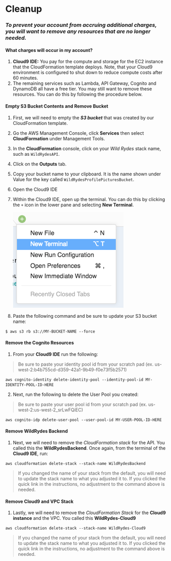 # Cleanup

### *To prevent your account from accruing additional charges, you will want to remove any resources that are no longer needed.*

#### What charges will occur in my account?
1. **Cloud9 IDE:**  You pay for the compute and storage for the EC2 instance that the CloudFormation template deploys.  Note, that your Cloud9 environment is configured to shut down to reduce compute costs after 60 minutes.  
2. The remaining services such as Lambda, API Gateway, Cognito and DynamoDB all have a free tier.  You may still want to remove these resources.  You can do this by following the procedure below.  


#### Empty S3 Bucket Contents and Remove Bucket

1. First, we will need to empty the ***S3 bucket*** that was created by our CloudFormation template.
2. Go the AWS Management Console, click **Services** then select **CloudFormation** under Management Tools.
3. In the **CloudFormation** console, click on your *Wild Rydes* stack name, such as `WildRydesAPI`.
4.  Click on the **Outputs** tab.
5.  Copy your bucket name to your clipboard. It is the name shown under Value for the key called `WildRydesProfilePicturesBucket`.
6.  Open the Cloud9 IDE 
7. Within the Cloud9 IDE, open up the terminal.  You can do this by clicking the `+` icon in the lower pane and selecting **New Terminal**.

	![Cloud9 Terminal](../images/cloud9-new-terminal.png)

8.  Paste the following command and be sure to update your S3 bucket name:
```
$ aws s3 rb s3://MY-BUCKET-NAME --force 
```

#### Remove the Cognito Resources
1.  From your **Cloud9 IDE** run the following:

> Be sure to paste your identity pool id from your scratch pad (ex. us-west-2:b4b755cd-d359-42a1-9b49-f0e73f5b2571)

```
aws cognito-identity delete-identity-pool --identity-pool-id MY-IDENTITY-POOL-ID-HERE
```
2.  Next, run the following to delete the User Pool you created:

> Be sure to paste your user pool id from your scratch pad (ex. us-west-2:us-west-2_srLwFQiEC)

```
aws cognito-idp delete-user-pool --user-pool-id MY-USER-POOL-ID-HERE
```

#### Remove WildRydes Backend

1.  Next, we will need to remove the *CloudFormation stack* for the API.  You called this the **WildRydesBackend**.  Once again, from the terminal of the **Cloud9 IDE**, run:

```
aws cloudformation delete-stack --stack-name WildRydesBackend
```
> If you changed the name of your stack from the default, you will need to update the stack name to what you adjusted it to.  If you clicked the quick link in the instructions, no adjustment to the command above is needed.

#### Remove Cloud9 and VPC Stack

1.  Lastly, we will need to remove the *CloudFormation Stack* for the **Cloud9 instance** and the VPC.  You called this **WildRydes-Cloud9**

```
aws cloudformation delete-stack --stack-name WildRydes-Cloud9
```
> If you changed the name of your stack from the default, you will need to update the stack name to what you adjusted it to.  If you clicked the quick link in the instructions, no adjustment to the command above is needed.
